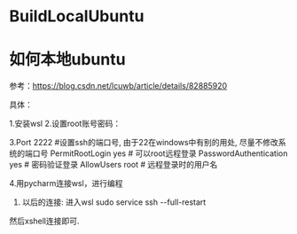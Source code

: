 # BuildLocalUbuntu


# 如何本地ubuntu

参考：https://blog.csdn.net/lcuwb/article/details/82885920

具体：  


1.安装wsl
2.设置root账号密码：


3.Port 2222   #设置ssh的端口号, 由于22在windows中有别的用处, 尽量不修改系统的端口号
PermitRootLogin yes   # 可以root远程登录
PasswordAuthentication yes     # 密码验证登录
AllowUsers root # 远程登录时的用户名

4.用pycharm连接wsl，进行编程




1. 以后的连接:
进入wsl
 sudo service ssh --full-restart
 
 
 然后xshell连接即可.
 
